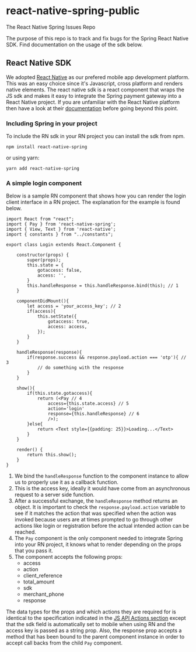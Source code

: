 # react-native-spring-public
The React Native Spring Issues Repo

The purpose of this repo is to track and fix bugs for the Spring React Native SDK. Find documentation on the usage of the sdk below.

## React Native SDK
We adopted [React Native](https://facebook.github.io/react-native/) as our prefered mobile app development platform. This was an easy choice since it's Javascript, cross platform and renders native elements. The react native sdk is a react component that wraps the JS sdk and makes it easy to integrate the Spring payment gateway into a React Native project. If you are unfamiliar with the React Native platform then have a look at their [documentation](https://facebook.github.io/react-native/docs/getting-started) before going beyond this point.

### Including Spring in your project
To include the RN sdk in your RN project you can install the sdk from npm.

`npm install react-native-spring` 

or using yarn:

`yarn add react-native-spring`

### A simple login component
Below is a sample RN component that shows how you can render the login client interface in a RN project. The explanation for the example is found below.
```
import React from "react";
import { Pay } from 'react-native-spring';
import { View, Text } from 'react-native';
import { constants } from "../constants";

export class Login extends React.Component {

    constructor(props) {
        super(props);
        this.state = {
            gotaccess: false,
            access: '',
        }
        this.handleResponse = this.handleResponse.bind(this); // 1
    }

    componentDidMount(){
        let access = 'your_access_key'; // 2
        if(access){
            this.setState({
                gotaccess: true,
                access: access, 
            });
        }
    }

    handleResponse(response){
        if(response.success && response.payload.action === 'otp'){ // 3
            // do something with the response
        }
    }

    show(){
        if(this.state.gotaccess){
            return (<Pay // 4
                access={this.state.access} // 5
                action='login'
                response={this.handleResponse} // 6
                />);
        }else{
            return <Text style={{padding: 25}}>Loading...</Text>
        }
    }

    render() {
        return this.show();
    }
}
```
1. We bind the `handleResponse` function to the component instance to allow us to properly use it as a callback function.
2. This is the access key, ideally it would have come from an asynchronous request to a server side function.
3. After a successful exchange, the `handleResponse` method returns an object. It is important to check the `response.payload.action` variable to see if it matches the action that was specified when the action was invoked because users are at times prompted to go through other actions like login or registration before the actual intended action can be reached.
4. The `Pay` component is the only component needed to integrate Spring into your RN project, it knows what to render depending on the props that you pass it.
5. The component accepts the following props:
   - access
   - action
   - client_reference
   - total_amount
   - sdk
   - merchant_phone
   - response
  
  The data types for the props and which actions they are required for is identical to the specification indicated in the [JS API Actions section](#api-actions) except that the sdk field is automatically set to mobile when using RN and the access key is passed as a string prop. Also, the response prop accepts a method that has been bound to the parent component instance in order to accept call backs from the child `Pay` component.
